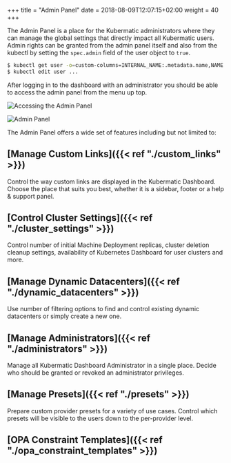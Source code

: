 +++
title = "Admin Panel"
date = 2018-08-09T12:07:15+02:00
weight = 40
+++

The Admin Panel is a place for the Kubermatic administrators where they can manage the global settings that directly
impact all Kubermatic users. Admin rights can be granted from the admin panel itself and also from the kubectl by
setting the `spec.admin` field of the user object to `true`.

```bash
$ kubectl get user -o=custom-columns=INTERNAL_NAME:.metadata.name,NAME:.spec.name,EMAIL:.spec.email,ADMIN:.spec.admin
$ kubectl edit user ...
```

After logging in to the dashboard with an administrator you should be able to access the admin panel from the menu up
top.

![](/img/kubermatic/master/ui/admin_panel_access.png?height=300px&classes=shadow,border "Accessing the Admin Panel")

![](/img/kubermatic/master/ui/panel.png?height=350px&classes=shadow,border "Admin Panel")

The Admin Panel offers a wide set of features including but not limited to:

## [Manage Custom Links]({{< ref "./custom_links" >}})
Control the way custom links are displayed in the Kubermatic Dashboard. Choose the place that suits you best, whether
it is a sidebar, footer or a help & support panel.

## [Control Cluster Settings]({{< ref "./cluster_settings" >}})
Control number of initial Machine Deployment replicas, cluster deletion cleanup settings, availability of
Kubernetes Dashboard for user clusters and more.

## [Manage Dynamic Datacenters]({{< ref "./dynamic_datacenters" >}})
Use number of filtering options to find and control existing dynamic datacenters or simply create a new one.

## [Manage Administrators]({{< ref "./administrators" >}})
Manage all Kubermatic Dashboard Administrator in a single place. Decide who should be granted or revoked an administrator
privileges.

## [Manage Presets]({{< ref "./presets" >}})
Prepare custom provider presets for a variety of use cases. Control which presets will be visible to the users down to
the per-provider level.

## [OPA Constraint Templates]({{< ref "./opa_constraint_templates" >}})
